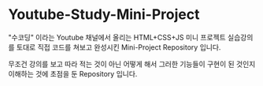 # Youtube-Study-Mini-Project

"수코딩" 이라는 Youtube 채널에서 올리는 HTML+CSS+JS 미니 프로젝트 실습강의를 토대로 직접 코드를 쳐보고 완성시킨 Mini-Project Repository 입니다.

무조건 강의를 보고 따라 적는 것이 아닌 어떻게 해서 그러한 기능들이 구현이 된 것인지 이해하는 것에 초점을 둔 Repository 입니다.
